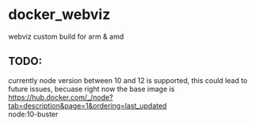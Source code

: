 # docker_webviz
webviz custom build for arm &amp; amd 

## TODO: 
currently node version between 10 and 12 is supported, this could lead to future issues, becuase right now the base image is 
https://hub.docker.com/_/node?tab=description&page=1&ordering=last_updated  
node:10-buster
